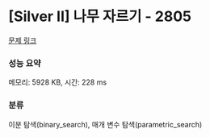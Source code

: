 # [Silver II] 나무 자르기 - 2805 

[문제 링크](https://www.acmicpc.net/problem/2805) 

### 성능 요약

메모리: 5928 KB, 시간: 228 ms

### 분류

이분 탐색(binary_search), 매개 변수 탐색(parametric_search)

